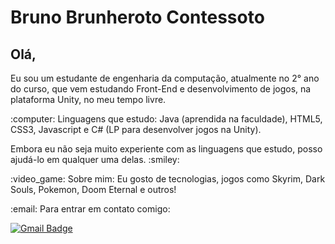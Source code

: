 # Bruno Brunheroto Contessoto

## Olá,
<p>Eu sou um estudante de engenharia da computação, atualmente no 2° ano do curso, que vem estudando Front-End e desenvolvimento de jogos, na plataforma Unity, no meu tempo livre.</p>
<p>:computer: Linguagens que estudo: Java (aprendida na faculdade), HTML5, CSS3, Javascript e C# (LP para desenvolver jogos na Unity).</p>
<p>Embora eu não seja muito experiente com as linguagens que estudo, posso ajudá-lo em qualquer uma delas. :smiley: </p>
<p>:video_game: Sobre mim: Eu gosto de tecnologias, jogos como Skyrim, Dark Souls, Pokemon, Doom Eternal e outros!</p>
<p>:email: Para entrar em contato comigo: </p>

[![Gmail Badge](https://img.shields.io/badge/-brunobrunheroto@gmail.com-c14438?style=flat-square&logo=Gmail&logoColor=white&link=mailto:brunobrunheroto@gmail.com)](mailto:brunobrunheroto@gmail.com)

